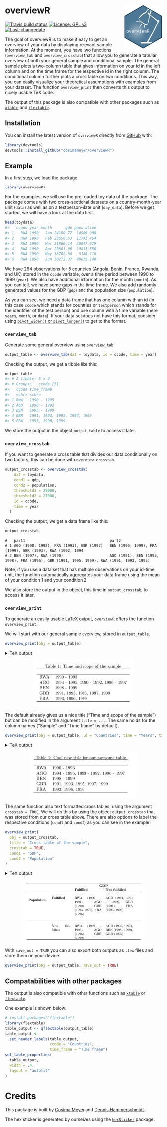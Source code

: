 
<!-- README.md is generated from README.Rmd. Please edit that file -->

# overviewR <img src='man/figures/logo.png' align="right" height="139" />

<!-- badges: start -->

[![Travis build
status](https://travis-ci.com/cosimameyer/overviewR.svg?branch=master)](https://travis-ci.com/cosimameyer/overviewR)
[![License: GPL
v3](https://img.shields.io/badge/License-GPLv3-blue.svg)](https://www.gnu.org/licenses/gpl-3.0)
[![Last-changedate](https://img.shields.io/badge/last%20change-2020--06--19-yellowgreen.svg)](/commits/master)
<!-- [![Lifecycle: maturing](https://img.shields.io/badge/lifecycle-maturing-blue.svg)](https://www.tidyverse.org/lifecycle/#maturing) -->
<!-- badges: end -->

The goal of overviewR is to make it easy to get an overview of your data
by displaying relevant sample information. At the moment, you have two
functions (`overview_tab` and `overview_crosstab`) that allow you to
generate a tabular overview of both your general sample and conditional
sample. The general sample plots a two-column table that gives
information on your id in the left column and on the time frame for the
respective id in the right column. The conditional column further plots
a cross table on two conditions. This way, you can easily visualize your
theoretical assumptions with examples from your dataset. The function
`overview_print` then converts this output to nicely usable TeX code.

The output of this package is also compatible with other packages such
as [`xtable`](https://cran.r-project.org/web/packages/xtable/xtable.pdf)
and
[`flextable`](https://cran.r-project.org/web/packages/flextable/vignettes/overview.html).

## Installation

You can install the latest version of `overviewR` directly from
[GitHub](https://github.com/cosimameyer/overviewR) with:

``` r
library(devtools)
devtools::install_github("cosimameyer/overviewR")
```

<!--[CRAN](https://CRAN.R-project.org) with:
``` r
install.packages("overviewR")
```
-->

## Example

In a first step, we load the package.

``` r
library(overviewR)
```

For the examples, we will use the pre-loaded toy data of the package.
The package comes with two cross-sectional datasets on a
country-month-year unit (`data`) as well as on a testperson-date unit
(`day_data`). Before we get started, we will have a look at the data
first.

``` r
head(toydata)
#>   ccode year month      gdp population
#> 1   RWA 1990   Jan 24180.77  14969.988
#> 2   RWA 1990   Feb 23650.53  11791.464
#> 3   RWA 1990   Mar 21860.14  30047.979
#> 4   RWA 1990   Apr 20801.06  19853.556
#> 5   RWA 1990   May 18702.84   5148.118
#> 6   RWA 1990   Jun 30272.37  48625.140
```

<!-- ``` -->

<!--     ccode   year   month  gdp       population -->

<!--     RWA     1990   Jan    24180.77  14969.988 -->

<!--     RWA     1990   Feb    23650.53  11791.464 -->

<!--     RWA     1990   Mar    21860.14  30047.979 -->

<!--     RWA     1990   Apr    20801.06  19853.556 -->

<!--     RWA     1990   May    18702.84   5148.118 -->

<!--     RWA     1990   Jun    30272.37  48625.140 -->

<!-- ``` -->

We have 264 observations for 5 countries (Angola, Benin, France, Rwanda,
and UK) stored in the `ccode` variable, over a time period between 1990
to 1999 (`year`). We also have additional information for the month
(`month`). As you can tell, we have some gaps in the time frame. We also
add randomly generated values for the GDP (`gdp`) and the population
size (`population`).

<!-- Before we delve into the functions, we need some data to showcase the magic that ```overviewR``` can perform. We have 19 observations for 5 countries (Rwanda, Angola, Benin, UK, and France) stored in the ```ccode``` variable, over a time period between 1990 to 1999 (```year```). As you can tell, we have some gaps in the time frame. We also add randomly generated values for the GDP (```gdp```) and the population size (```population```). -->

<!-- ```{r example} -->

<!-- # Generate some data -->

<!-- # Set a seed to make it reproducable -->

<!-- set.seed(68163) -->

<!-- df_combined <- data.frame( -->

<!--   # Countries -->

<!--   ccode  = c( -->

<!--     rep("RWA", 4), -->

<!--     rep("AGO", 8), -->

<!--     rep("BEN", 2), -->

<!--     rep("GBR", 5), -->

<!--     rep("FRA", 3) -->

<!--   ), -->

<!--   # Time frame -->

<!--   year = -->

<!--     c( -->

<!--       seq(1990, 1995), -->

<!--       seq(1990, 1992), -->

<!--       seq(1995, 1999), -->

<!--       seq(1991, 1999, by = 2), -->

<!--       seq(1993, 1999, by = 3) -->

<!--     ), -->

<!--   # GDP -->

<!--   gdp = -->

<!--     runif(22, 10000, 40000), -->

<!--   # Population -->

<!--   population = -->

<!--     runif(22, 100, 50000), -->

<!--   stringsAsFactors = FALSE -->

<!-- )  -->

<!-- ``` -->

<!-- Let's have a first look at the data: -->

<!-- ```{r} -->

<!-- head(df_combined) -->

<!-- ``` -->

As you can see, we need a data frame that has one column with an id (in
this case `ccode` which stands for countries or `testperson` which
stands for the identifier of the test person) and one column with a time
variable (here `years`, `month`, or `date`). If your data set does not
have this format, consider using [`pivot_wider()` or
`pivot_longer()`](https://tidyr.tidyverse.org/reference/pivot_longer.html)
to get to the format.

### `overview_tab`

Generate some general overview using `overview_tab`.

``` r
output_table <- overview_tab(dat = toydata, id = ccode, time = year)
```

Checking the output, we get a tibble like this:

``` r
output_table
#> # A tibble: 5 x 2
#> # Groups:   ccode [5]
#>   ccode time_frame                  
#>   <chr> <chr>                       
#> 1 RWA   1990 - 1995                 
#> 2 AGO   1990 - 1992                 
#> 3 BEN   1995 - 1999                 
#> 4 GBR   1991, 1993, 1995, 1997, 1999
#> 5 FRA   1993, 1996, 1999
```

<!-- ``` -->

<!-- # ccode   time_frame -->

<!-- # RWA      1990 - 1995          -->

<!-- # AGO      1990 - 1992          -->

<!-- # BEN      1995 - 1999          -->

<!-- # GBR      1991, 1993, 1995, 1997, 1999             -->

<!-- # FRA      1993, 1996, 1999 -->

<!-- ``` -->

We store the output in the object `output_table` to access it later.
<!-- This function automatically generates an object and stores it in your environment so that you can access it later. -->

### `overview_crosstab`

If you want to generate a cross table that divides our data
conditionally on two factors, this can be done with `overview_crosstab`.

``` r
output_crosstab <- overview_crosstab(
    dat = toydata,
    cond1 = gdp,
    cond2 = population,
    threshold1 = 25000,
    threshold2 = 27000,
    id = ccode,
    time = year
  )
```

Checking the output, we get a data frame like this:

``` r
output_crosstab
```

    #   part1                                      part2
    # 1 AGO (1990, 1992), FRA (1993), GBR (1997)   BEN (1996, 1999), FRA (1999), GBR (1993), RWA (1992, 1994)
    # 2 BEN (1997), RWA (1990)                     AGO (1991), BEN (1995, 1998), FRA (1996), GBR (1991, 1995, 1999), RWA (1991, 1993, 1995)

Note, if you use a data set that has multiple observations on your
id-time unit, the function automatically aggregates your data frame
using the mean of your condition 1 and your condition 2.

We also store the output in the object, this time in `output_crosstab`,
to access it later.

<!-- The resulting data frame is again stored as an object in your environment so that you can access it later. -->

### `overview_print`

To generate an easily usable LaTeX output, `overviewR` offers the
function `overview_print`.

We will start with our general sample overview, stored in
`output_table`.

``` r
overview_print(obj = output_table)
```

<details>

<summary>TeX output</summary>

``` r
overview_print(obj = output_table)
#> % Overview table generated in R version 4.0.0 (2020-04-24) using overviewR 
#>  \begin{table}[ht] 
#>  \centering 
#>  \caption{Time and scope of the sample} 
#>  \begin{tabular}{ll} 
#>  \hline 
#> Sample & Time frame \\ \hline 
#>  RWA & 1990 - 1995 \\ AGO & 1990 - 1992 \\ BEN & 1995 - 1999 \\ GBR & 1991, 1993, 1995, 1997, 1999 \\ FRA & 1993, 1996, 1999 \\ \hline 
#>  \end{tabular} 
#>  \end{table}
```

<!-- ``` -->

<!-- % Overview table generated in R version 4.0.0 (2020-04-24) using overviewR  -->

<!--  \begin{table}[ht]  -->

<!--  \centering  -->

<!--  \caption{Time and scope of the sample}  -->

<!--  \begin{tabular}{ll}  -->

<!--  \hline  -->

<!-- Sample & Time frame \\ \hline  -->

<!--  RWA & 1990 - 1995 \\ AGO & 1990 - 1992 \\ BEN & 1995 - 1999 \\ GBR & 1991, 1993, 1995, 1997, 1999 \\ FRA & 1993, 1996, 1999 \\ \hline  -->

<!--  \end{tabular}  -->

<!--  \end{table}  -->

<!-- ``` -->

</details>

<p align="center">

<img src='man/figures/example1.png' height="150"/>

</p>

The default already gives us a nice title (“Time and scope of the
sample”) but can be modified in the argument `title = ...`. The same
holds for the column names (“Sample” and “Time frame” by default).

``` r
overview_print(obj = output_table, id = "Countries", time = "Years", title = "Cool new title for our awesome table")
```

<details>

<summary>TeX output</summary>

``` r
overview_print(obj = output_table, id = "Countries", time = "Years", title = "Cool new title for our awesome table")
#> % Overview table generated in R version 4.0.0 (2020-04-24) using overviewR 
#>  \begin{table}[ht] 
#>  \centering 
#>  \caption{Cool new title for our awesome table} 
#>  \begin{tabular}{ll} 
#>  \hline 
#> Countries & Years \\ \hline 
#>  RWA & 1990 - 1995 \\ AGO & 1990 - 1992 \\ BEN & 1995 - 1999 \\ GBR & 1991, 1993, 1995, 1997, 1999 \\ FRA & 1993, 1996, 1999 \\ \hline 
#>  \end{tabular} 
#>  \end{table}
```

<!-- ``` -->

<!-- % Overview table generated in R version 4.0.0 (2020-04-24) using overviewR  -->

<!--  \begin{table}[ht]  -->

<!--  \centering  -->

<!--  \caption{Cool new title for our awesome table}  -->

<!--  \begin{tabular}{ll}  -->

<!--  \hline  -->

<!-- Countries & Years \\ \hline  -->

<!--  RWA & 1990 - 1995 \\ AGO & 1990 - 1992 \\ BEN & 1995 - 1999 \\ GBR & 1991, 1993, 1995, 1997, 1999 \\ FRA & 1993, 1996, 1999 \\ \hline  -->

<!--  \end{tabular}  -->

<!--  \end{table}  -->

<!-- ``` -->

</details>

<p align="center">

<img src='man/figures/example2.png' height="150"/>

</p>

The same function also text formatted cross tables, using the argument
`crosstab = TRUE`. We will do this by using the object `output_crosstab`
that was stored from our cross table above. There are also options to
label the respective conditions (`cond1` and `cond2`) as you can see in
the example.

``` r
overview_print(
  obj = output_crosstab,
  title = "Cross table of the sample",
  crosstab = TRUE,
  cond1 = "GDP",
  cond2 = "Population"
)
```

<details>

<summary>TeX output</summary>

``` r
overview_print(
  obj = output_crosstab,
  title = "Cross table of the sample",
  crosstab = TRUE,
  cond1 = "GDP",
  cond2 = "Population"
)
#> % Overview table generated in R version 4.0.0 (2020-04-24) using overviewR 
#>  % Please add the following required packages to your document preamble: 
#>  % \usepackage{multirow} 
#>  % \usepackage{tabularx} 
#>  % \newcolumntype{b}{X} 
#>  % \newcolumntype{s}{>{\hsize=.5\hsize}X} 
#>  \begin{table}[ht] 
#>  \caption{Cross table of the sample} 
#>  \begin{tabularx}{\textwidth}{ssbb} 
#>  \hline & & 
#>  \multicolumn{2}{c}{\textbf{GDP}} \\  & & \textbf{Fulfilled} & 
#>  \textbf{Not fulfilled} \\ \hline \\ 
#>  \multirow{2}{*}{\textbf{Population}} & \textbf{Fulfilled} & 
#>  AGO (1990, 1992), FRA (1993), GBR (1997) & BEN (1996, 1999), FRA (1999), GBR (1993), RWA (1992, 1994)\\  \\ \hline \\ 
#>  & \textbf{Not fulfilled} &  BEN (1997), RWA (1990) & AGO (1991), BEN (1995, 1998), FRA (1996), GBR (1991, 1995, 1999), RWA (1991, 1993, 1995)\\  \hline \\ 
#>  \end{tabularx} 
#>  \end{table}
```

<!-- ``` -->

<!-- % Overview table generated in R version 3.6.3 (2020-02-29) using overviewR  -->

<!--  % Please add the following required packages to your document preamble:  -->

<!--  % \usepackage{multirow}  -->

<!--  % \usepackage{tabularx}  -->

<!--  % \newcolumntype{b}{X}  -->

<!--  % \newcolumntype{s}{>{\hsize=.5\hsize}X}  -->

<!--  \begin{table}[]  -->

<!--  \begin{tabularx}{\textwidth}{ssbb}  -->

<!--  \hline & &  -->

<!--  \multicolumn{2}{c}{\textbf{GDP}} \\  & & \textbf{Fulfilled} &  -->

<!--  \textbf{Not fulfilled} \\ \hline \\ \multirow{2}{*}{\textbf{Population}} & \textbf{Fulfilled} &  -->

<!--  RWA (1990 - 1991), AGO (1990), GBR (1993, 1997), FRA (1996) & AGO (1994, 1991 - 1992), GBR (1991), FRA (1993, 1999)\\  \\ \hline \\ & \textbf{Not fulfilled} &  RWA (1992 - 1993), AGO (1996), GBR (1999) & AGO (1995, 1997), BEN (1998 - 1999), GBR (1995)\\  \hline \\ \end{tabularx}  -->

<!--  \end{table}  -->

<!-- ``` -->

</details>

<p align="center">

<img src='man/figures/example3.png' height="200"/>

</p>

With `save_out = TRUE` you can also export both outputs as `.tex` files
and store them on your device.

``` r
overview_print(obj = output_table, save_out = TRUE)
```

## Compatabilities with other packages

The output is also compatible with other functions such as
[`xtable`](https://cran.r-project.org/web/packages/xtable/xtable.pdf) or
[`flextable`](https://cran.r-project.org/web/packages/flextable/vignettes/overview.html).

One example is shown below:

``` r
# install.packages("flextable")
library(flextable)
table_output <- qflextable(output_table)
table_output <-
  set_header_labels(table_output,   
                    ccode = "Countries",
                    time_frame = "Time frame")
set_table_properties(
  table_output,
  width = .4,
  layout = "autofit"
)
```

# Credits

This package is built by [Cosima Meyer](https://cosimameyer.github.io)
and [Dennis Hammerschmidt](http://dennis-hammerschmidt.rbind.io).

The hex sticker is generated by ourselves using the
[`hexSticker`](https://github.com/GuangchuangYu/hexSticker) package.
